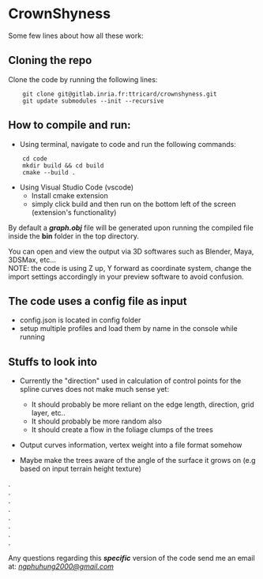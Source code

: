 CrownShyness
========================

Some few lines about how all these work:

## Cloning the repo
Clone the code by running the following lines:

```console
    git clone git@gitlab.inria.fr:ttricard/crownshyness.git
    git update submodules --init --recursive
```

## How to compile and run:
- Using terminal, navigate to code and run the following commands:
```console
    cd code
    mkdir build && cd build
    cmake --build .
```

- Using Visual Studio Code (vscode)
    - Install cmake extension
    - simply click build and then run on the bottom left of the screen (extension's functionality)

By default a ***graph.obj*** file will be generated upon running the compiled file inside the **bin** folder in the top directory.

You can open and view the output via 3D softwares such as Blender, Maya, 3DSMax, etc...  
NOTE: the code is using Z up, Y forward as coordinate system, change the import settings accordingly in your preview software to avoid confusion.

## The code uses a config file as input
- config.json is located in config folder
- setup multiple profiles and load them by name in the console while running

## Stuffs to look into
- Currently the "direction" used in calculation of control points for the spline curves does not make much sense yet:
    - It should probably be more reliant on the edge length, direction, grid layer, etc..
    - It should probably be more random also
    - It should create a flow in the foliage clumps of the trees

- Output curves information, vertex weight into a file format somehow
- Maybe make the trees aware of the angle of the surface it grows on (e.g based on input terrain height texture)

.  
.  
.  
.  
.  
.  
.  
.  
  
Any questions regarding this ***specific*** version of the code send me an email at: *ngphuhung2000@gmail.com*